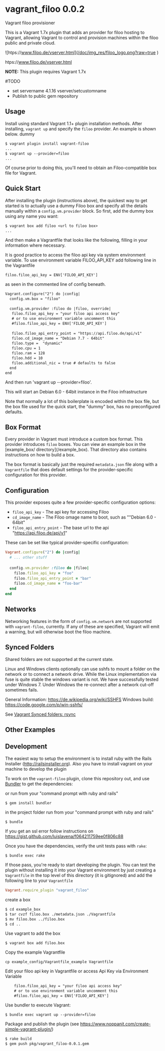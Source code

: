 # vagrant_filoo 0.0.2
Vagrant filoo provisioner

This is a Vagrant 1.7x plugin that adds an  provider for filoo hosting to Vagrant, allowing Vagrant to control and provision machines within the filoo public and private cloud.


![htps://www.filoo.de/vserver.html](/doc/img_res/filoo_logo.png?raw=true )

htps://www.filoo.de/vserver.html

**NOTE:** This plugin requires Vagrant 1.7x

#TODO
- set servername 4.1.16 vserver/setcustomname
- Publish to public gem repository

## Usage

Install using standard Vagrant 1.1+ plugin installation methods. After installing, `vagrant up` and specify the `filoo` provider. An example is shown below. dummy

```
$ vagrant plugin install vagrant-filoo
...
$ vagrant up --provider=filoo
...
```

Of course prior to doing this, you'll need to obtain an Filoo-compatible box file for Vagrant.

## Quick Start

After installing the plugin (instructions above), the quickest way to get started is to actually use a dummy Filoo box and specify all the details manually within a `config.vm.provider` block. So first, add the dummy box using any name you want:

```
$ vagrant box add filoo <url to filoo box>
...
```

And then make a Vagrantfile that looks like the following, filling in your information where necessary.

It is good practice to access the filoo api key via system environment variable. To use environment variable FILOO_API_KEY add following line in the Vagrantfile
```
filoo.filoo_api_key = ENV['FILOO_API_KEY']
```

as seen in the commented line of config beneath.

```
Vagrant.configure("2") do |config|
  config.vm.box = "filoo"

  config.vm.provider :filoo do |filoo, override|
   filoo.filoo_api_key = "your filoo api access key"
   # or to use environment variable uncomment this
   #filoo.filoo_api_key = ENV['FILOO_API_KEY']

   filoo.filoo_api_entry_point = "https://api.filoo.de/api/v1"
   filoo.cd_image_name = "Debian 7.7 - 64bit"
   filoo.type =  "dynamic"
   filoo.cpu = 1
   filoo.ram = 128
   filoo.hdd = 10
   filoo.additional_nic = true # defaults to false
  end
end
```

And then run 'vagrant up --provider=filoo'.

This will start an Debian 6.0 - 64bit instance in the Filoo infrastructure

Note that normally a lot of this boilerplate is encoded within the box
file, but the box file used for the quick start, the "dummy" box, has
no preconfigured defaults.


## Box Format

Every provider in Vagrant must introduce a custom box format. This
provider introduces `filoo` boxes. You can view an example box in
the [example_box/ directory](<path to repository>/example_box).
That directory also contains instructions on how to build a box.

The box format is basically just the required `metadata.json` file
along with a `Vagrantfile` that does default settings for the
provider-specific configuration for this provider.

## Configuration

This provider exposes quite a few provider-specific configuration options:

* `filoo_api_key` - The api key for accessing Filoo
* `cd_image_name` - The Filoo omage name to boot, such as ""Debian 6.0 - 64bit"
* `filoo_api_entry_point` - The base url to the api "https://api.filoo.de/api/v1"

These can be set like typical provider-specific configuration:

```ruby
Vagrant.configure("2") do |config|
  # ... other stuff

  config.vm.provider :filoo do |filoo|
    filoo.filoo_api_key = "foo"
    filoo.filoo_api_entry_point = "bar"
    filoo.cd_image_name = "foo-bar"
  end
end
```

## Networks

Networking features in the form of `config.vm.network` are not
supported with `vagrant-filoo`, currently. If any of these are
specified, Vagrant will emit a warning, but will otherwise boot
the filoo machine.

## Synced Folders

Shared folders are not supported at the current state.

Linux and Windows clients optionally can use sshfs to mount a folder on the network or to connect a network drive. While the Linux implementation via fuse is quite stable the windows variant is not. We have successfully  tested under Windows 7. Under Windows the re-connect after a network cut-off sometimes fails.

General Information: https://de.wikipedia.org/wiki/SSHFS
Windows build: https://code.google.com/p/win-sshfs/

See [Vagrant Synced folders: rsync](https://docs.vagrantup.com/v2/synced-folders/rsync.html)


## Other Examples



## Development

The easiest way to setup the environment is to install ruby with the Rails Installer (http://railsinstaller.org). Also you have to install vagrant on your machine to develop the plugin

To work on the `vagrant-filoo` plugin, clone this repository out, and use
[Bundler](http://gembundler.com) to get the dependencies:

or run from your "command prompt with ruby and rails"

```
$ gem install bundler
```

in the project folder run from your "command prompt with ruby and rails"

```
$ bundle
```

If you get an ssl error follow instructions on https://gist.github.com/luislavena/f064211759ee0f806c88

Once you have the dependencies, verify the unit tests pass with `rake`:

```
$ bundle exec rake
```

If those pass, you're ready to start developing the plugin. You can test
the plugin without installing it into your Vagrant environment by just
creating a `Vagrantfile` in the top level of this directory (it is gitignored)
and add the following line to your `Vagrantfile`
```ruby
Vagrant.require_plugin "vagrant_filoo"
```

create a box

```
$ cd example_box
$ tar cvzf filoo.box ./metadata.json ./Vagrantfile
$ mv filoo.box ../filoo.box
$ cd ..
```

Use vagrant to add the box

```
$ vagrant box add filoo.box
```

Copy the example Vagrantfile

```
cp example_config/Vagrantfile_example Vagrantfile
```

Edit your filoo api key in Vagrantfile or access Api Key via Environment Variable

```
    filoo.filoo_api_key = "your filoo api access key"
    # or to use environment variable uncomment this
    #filoo.filoo_api_key = ENV['FILOO_API_KEY']
```

Use bundler to execute Vagrant:
```
$ bundle exec vagrant up --provider=filoo
```

Package and publish the plugin (see https://www.noppanit.com/create-simple-vagrant-plugin/)

```
$ rake build
$ gem push pkg/vagrant_filoo-0.0.1.gem
```
